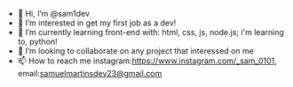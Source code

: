 - 👋 Hi, I’m @sam1dev
- 👀 I’m interested in get my first job as a dev!
- 🌱 I’m currently learning front-end with: html, css, js, node.js; i'm learning to, python!
- 💞️ I’m looking to collaborate on any project that interessed on me
- 📫 How to reach me instagram:https://www.instagram.com/_sam_0101, email:samuelmartinsdev23@gmail.com

<!---
sam1dev/sam1dev is a ✨ special ✨ repository because its `README.md` (this file) appears on your GitHub profile.
You can click the Preview link to take a look at your changes.
--->

